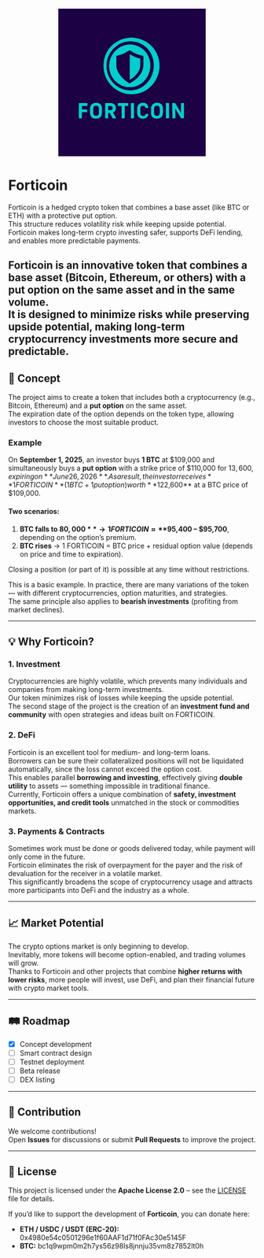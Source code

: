 <p align="center">
  <img src="photo_FORTICOIN.jpg" alt="Forticoin Logo" width="300"/>
</p>



# Forticoin
Forticoin is a hedged crypto token that combines a base asset (like BTC or ETH) with a protective put option.  
This structure reduces volatility risk while keeping upside potential.  
Forticoin makes long-term crypto investing safer, supports DeFi lending, and enables more predictable payments.

**Forticoin** is an innovative token that combines a **base asset** (Bitcoin, Ethereum, or others) with a **put option** on the same asset and in the same volume.  
It is designed to minimize risks while preserving upside potential, making long-term cryptocurrency investments more secure and predictable.
---

## 📖 Concept

The project aims to create a token that includes both a cryptocurrency (e.g., Bitcoin, Ethereum) and a **put option** on the same asset.  
The expiration date of the option depends on the token type, allowing investors to choose the most suitable product.  

### Example  
On **September 1, 2025**, an investor buys **1 BTC** at $109,000 and simultaneously buys a **put option** with a strike price of $110,000 for $13,600, expiring on **June 26, 2026**.  
As a result, the investor receives **1 FORTICOIN** (1 BTC + 1 put option) worth **$122,600** at a BTC price of $109,000.  

#### Two scenarios:  
1. **BTC falls to $80,000** → 1 FORTICOIN ≈ **$95,400 – $95,700**, depending on the option’s premium.  
2. **BTC rises** → 1 FORTICOIN = BTC price + residual option value (depends on price and time to expiration).  

Closing a position (or part of it) is possible at any time without restrictions.  

This is a basic example. In practice, there are many variations of the token — with different cryptocurrencies, option maturities, and strategies.  
The same principle also applies to **bearish investments** (profiting from market declines).

---

## 💡 Why Forticoin?

### 1. Investment  
Cryptocurrencies are highly volatile, which prevents many individuals and companies from making long-term investments.  
Our token minimizes risk of losses while keeping the upside potential.  
The second stage of the project is the creation of an **investment fund and community** with open strategies and ideas built on FORTICOIN.

### 2. DeFi  
Forticoin is an excellent tool for medium- and long-term loans.  
Borrowers can be sure their collateralized positions will not be liquidated automatically, since the loss cannot exceed the option cost.  
This enables parallel **borrowing and investing**, effectively giving **double utility** to assets — something impossible in traditional finance.  
Currently, Forticoin offers a unique combination of **safety, investment opportunities, and credit tools** unmatched in the stock or commodities markets.

### 3. Payments & Contracts  
Sometimes work must be done or goods delivered today, while payment will only come in the future.  
Forticoin eliminates the risk of overpayment for the payer and the risk of devaluation for the receiver in a volatile market.  
This significantly broadens the scope of cryptocurrency usage and attracts more participants into DeFi and the industry as a whole.

---

## 📈 Market Potential  

The crypto options market is only beginning to develop.  
Inevitably, more tokens will become option-enabled, and trading volumes will grow.  
Thanks to Forticoin and other projects that combine **higher returns with lower risks**, more people will invest, use DeFi, and plan their financial future with crypto market tools.  

---

## 🛤 Roadmap
- [x] Concept development  
- [ ] Smart contract design  
- [ ] Testnet deployment  
- [ ] Beta release  
- [ ] DEX listing  

---

## 🤝 Contribution
We welcome contributions!  
Open **Issues** for discussions or submit **Pull Requests** to improve the project.  

---

## 📜 License
This project is licensed under the **Apache License 2.0** – see the [LICENSE](LICENSE) file for details.


If you’d like to support the development of **Forticoin**, you can donate here:

- **ETH / USDC / USDT (ERC-20):** 0x4980e54c0501296e1f60AAF1d71f0FAc30e5145F
- **BTC:** bc1q9wpm0m2h7ys56z98ls8jnnju35vm8z7852lt0h
